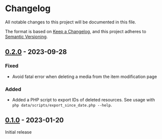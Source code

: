 # Changelog

All notable changes to this project will be documented in this file.

The format is based on [Keep a Changelog](https://keepachangelog.com/en/1.0.0/),
and this project adheres to [Semantic Versioning](https://semver.org/spec/v2.0.0.html).

## [0.2.0] - 2023-09-28

### Fixed

- Avoid fatal error when deleting a media from the item modification page

### Added

- Added a PHP script to export IDs of deleted resources.
  See usage with `php data/scripts/export_since_date.php --help`.

## [0.1.0] - 2023-01-20

Initial release

[0.2.0]: https://github.com/biblibre/omeka-s-module-Necropolis/releases/tag/v0.2.0
[0.1.0]: https://github.com/biblibre/omeka-s-module-Necropolis/releases/tag/v0.1.0

